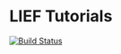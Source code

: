 LIEF Tutorials
==============

[![Build Status](https://travis-ci.org/lief-project/tutorials.svg?branch=master)](https://travis-ci.org/lief-project/tutorials)
